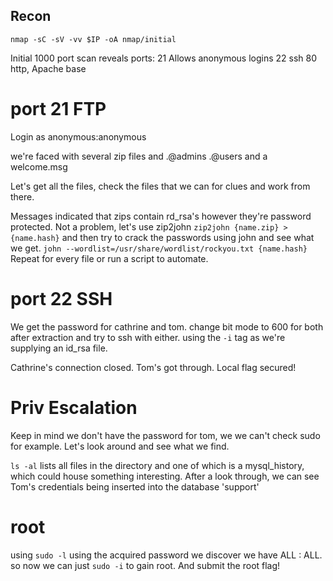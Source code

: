 ## Recon

`nmap -sC -sV -vv $IP -oA nmap/initial`

Initial 1000 port scan reveals ports:
21 Allows anonymous logins
22 ssh
80 http, Apache base

# port 21 FTP
Login as anonymous:anonymous

we're faced with several zip files and .@admins .@users and a welcome.msg

Let's get all the files, check the files that we can for clues and work from there.

Messages indicated that zips contain rd_rsa's however they're password protected. Not a problem, let's use zip2john `zip2john {name.zip} > {name.hash}` and then try to crack the passwords using john and see what we get. `john --wordlist=/usr/share/wordlist/rockyou.txt {name.hash}` Repeat for every file or run a script to automate.

# port 22 SSH
We get the password for cathrine and tom. change bit mode to 600 for both after extraction and try to ssh with either. using the `-i` tag as we're supplying an id_rsa file.

Cathrine's connection closed.
Tom's got through. Local flag secured!

# Priv Escalation

Keep in mind we don't have the password for tom, we we can't check sudo for example. Let's look around and see what we find.

`ls -al` lists all files in the directory and one of which is a mysql_history, which could house something interesting. After a look through, we can see Tom's credentials being inserted into the database 'support'

# root

using `sudo -l` using the acquired password we discover we have ALL : ALL. so now we can just `sudo -i` to gain root. And submit the root flag!